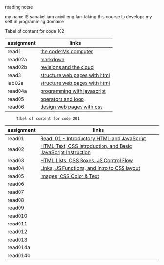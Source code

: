 reading notse


my name IS sanabel iam acivil eng Iam taking this course to develope my self in programming domaine 

Tabel of content for code 102



 | assignment  |             links                              |
 | ------------|------------------------------------------------|
 |  read1      |   [the coderMs computer](read1)                |
 |  read02a    |   [markdown](read02a)                          |
 |  read02b    |   [revisions and the cloud](read02b)           |
 |  read3      |   [structure web pages with html](read3)       |
 |  lab02a     |   [structure web pages with html](lab02a)      |
 |  read04a    |   [programming with javascript ](read04a)      | 
 |  read05     |   [operators and loop](read05)                 |
 |  read06     |   [design web pages with css](read06)          |



         Tabel of content for code 201

 
 | assignment  |   links                                                                                                              | 
 |-------------|--------------------------------------------------------------------------------------------------------------------  |
 |  read01     |   [Read: 01 - Introductory HTML and JavaScript](https://sanabel8.github.io/reading-note//read01)                     |
 |  read02     |   [HTML Text, CSS Introduction, and Basic JavaScript Instruction](https://sanabel8.github.io/reading-note//read02)   |
 |  read03     |   [HTML Lists, CSS Boxes, JS Control Flow](https://sanabel8.github.io/reading-note//read03)                          |
 |  read04     |   [Links, JS Functions, and Intro to CSS layout](read04)                                                             |
 |  read05     |   [Images; CSS Color & Text](https://sanabel8.github.io/reading-note//read05)                                        |
 |  read06     |   [](read06)                                                                                                         | 
 |  read07     |   [](read07)                                                                                                         |
 |  read08     |   [](read08)                                                                                                         |
 |  read09     |   [](read09)                                                                                                         | 
 |  read010    |   [](read010)                                                                                                        |
 |  read011    |   [](read011)                                                                                                        |
 |  read012    |   [](read012)                                                                                                        | 
 |  read013    |   [](read013)                                                                                                        |
 |  read014a   |   [](read014a)                                                                                                       |
 |  read014b   |   [](read014b)                                                                                                      |  
                                                    